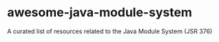# awesome-java-module-system
A curated list of resources related to the Java Module System (JSR 376)
